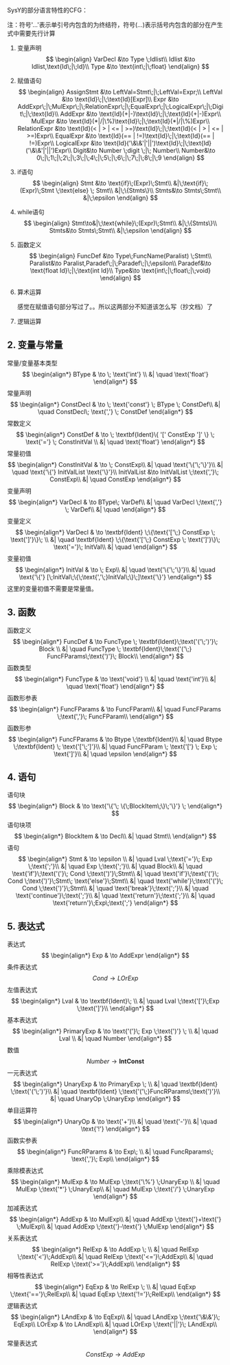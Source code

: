 SysY的部分语言特性的CFG：

注：符号'...'表示单引号内包含的为终结符，符号(...)表示括号内包含的部分在产生式中需要先行计算

1. 变量声明
   $$
   \begin{align}
   VarDecl &\to Type \;Idlist\\
   Idlist &\to Idlist,\text{Id\;|\;Id}\\
   Type &\to \text{int\;|\;float}
   \end{align}
   $$

2. 赋值语句
   $$
   \begin{align}
   AssignStmt &\to LeftVal=Stmt\;|\;LeftVal=Expr;\\
   LeftVal &\to \text{Id}\;|\;\text{Id}[Expr]\\
   Expr &\to AddExpr\;|\;MulExpr\;|\;RelationExpr\;|\;EqualExpr\;|\;LogicalExpr\;|\;Digit\;|\;\text{Id}\\
   AddExpr &\to \text{Id}(+|-)\text{Id}\;|\;\text{Id}(+|-)Expr\\
   MulExpr &\to \text{Id}(*|/|\%)\text{Id}\;|\;\text{Id}(*|/|\%)Expr\\
   RelationExpr &\to \text{Id}(< | > | <= | >=)\text{Id}\;|\;\text{Id}(< | > | <= | >=)Expr\\
   EqualExpr &\to \text{Id}(== | !=)\text{Id}\;|\;\text{Id}(== | !=)Expr\\
   LogicalExpr &\to \text{Id}('\&\&'|'||')\text{Id}\;|\;\text{Id}('\&\&'|'||')Expr\\
   Digit&\to Number \;digit \;|\; Number\\
   Number&\to 0\;|\;1\;|\;2\;|\;3\;|\;4\;|\;5\;|\;6\;|\;7\;|\;8\;|\;9
   \end{align}
   $$

3. if语句
   $$
   \begin{align}
   Stmt &\to \text{if}\;(Expr)\;Stmt\\
   &|\;\text{if}\;(Expr)\;Stmt \;\text{else} \; Stmt\\
   &|\;\{Stmts\}\\
   Stmts&\to Stmts\;Stmt\\
   &|\;\epsilon
   \end{align}
   $$

4. while语句
   $$
   \begin{align}
   Stmt\to&|\;\text{while}\;(Expr)\;Stmt\\
   &|\;\{Stmts\}\\
   Stmts&\to Stmts\;Stmt\\
   &|\;\epsilon
   \end{align}
   $$

5. 函数定义
   $$
   \begin{align}
   FuncDef &\to Type\;FuncName(Paralist) \;Stmt\\
   Paralist&\to Paralist,Paradef\;|\;Paradef\;|\;\epsilon\\
   Paradef&\to \text{float Id}\;|\;\text{int Id}\\
   Type&\to \text{int\;|\;float\;|\;void}
   \end{align}
   $$
   
6. 算术运算

   感觉在赋值语句部分写过了。。所以这两部分不知道该怎么写（抄文档）了

7. 逻辑运算





## 2. 变量与常量

常量/变量基本类型
$$
\begin{align*}
    BType & \to \; \text{'int'} \\
    &| \quad \text{'float'}
\end{align*}
$$
常量声明
$$
\begin{align*}
    ConstDecl & \to \; \text{'const'} \; BType \; ConstDef\\
    &| \quad ConstDecl\; \text{','} \; ConstDef
\end{align*}
$$
常数定义
$$
\begin{align*}
    ConstDef & \to \; \textbf{Ident}\{ '[' ConstExp ']' \} \;  \text{'='} \; ConstInitVal \\
    &| \quad \text{'float'}
\end{align*}
$$
常量初值
$$
\begin{align*}
    ConstInitVal & \to \; ConstExp\\
    &| \quad \text{'\{'\;'\}'}\\
    &| \quad \text{'\{'} InitValList \text{'\}'}\\
    InitValList &\to InitValList \;\text{','}\; ConstExp\\
    &| \quad ConstExp
\end{align*}
$$
变量声明
$$
\begin{align*}
    VarDecl & \to BType\; VarDef\\
    &| \quad VarDecl \;\text{','} \; VarDef\\
    &| \quad 
\end{align*}
$$
变量定义
$$
\begin{align*}
    VarDecl & \to \textbf{Ident} \;\{\text{'['\;} ConstExp \; \text{']'}\}\; \\
    &| \quad \textbf{Ident}  \;\{\text{'['\;} ConstExp \; \text{']'}\}\;  \text{'='}\; InitVal\\
    &| \quad 
\end{align*}
$$
变量初值
$$
\begin{align*}
    InitVal & \to \; Exp\\
    &| \quad \text{'\{'\;'\}'}\\
    &| \quad \text{'\{'} [\;InitVal\;\{\;\text{','\;}InitVal\;\}\;]\text{'\}'}
\end{align*}
$$
这里的变量初值不需要是常量值。

## 3. 函数

函数定义
$$
\begin{align*}
    FuncDef & \to  FuncType \; \textbf{Ident}\;\text{'('\;')'}\; Block \\
    &| \quad FuncType \; \textbf{Ident}\;\text{'('\;} FuncFParams\;\text{')'}\; Block\\
\end{align*}
$$
函数类型
$$
\begin{align*}
    FuncType & \to \text{'void'} \\
    &| \quad \text{'int'}\\
    &| \quad \text{'float'}
\end{align*}
$$
函数形参表
$$
\begin{align*}
    FuncFParams & \to FuncFParam\\
    &| \quad FuncFParams \;\text{','}\; FuncFParam\\
\end{align*}
$$
函数形参
$$
\begin{align*}
    FuncFParams & \to Btype \;\textbf{Ident}\\
    &| \quad Btype \;\textbf{Ident} \; \text{'['\;']'}\\
    &| \quad FuncFParam \; \text{'['} \; Exp \; \text{']'}\\
    &| \quad \epsilon
\end{align*}
$$

## 4. 语句

语句块
$$
\begin{align*}
    Block & \to \text{'\{'\; \{\;BlockItem\;\}\;'\}'} \; 
\end{align*}
$$
语句块项
$$
\begin{align*}
    BlockItem & \to Decl\\
    &| \quad Stmt\\
\end{align*}
$$
语句
$$
\begin{align*}
    Stmt & \to \epsilon \\
    &| \quad Lval \;\text{'='}\; Exp \;\text{';'}\\
    &| \quad Exp \;\text{';'}\\
    &| \quad Block\\
    &| \quad \text{'if'}\;\text{'('}\; Cond \;\text{')'}\;Stmt\\
    &| \quad \text{'if'}\;\text{'('}\; Cond \;\text{')'}\;Stmt\; \text{'else'}\;Stmt\\
    &| \quad \text{'while'}\;\text{'('}\; Cond \;\text{')'}\;Stmt\\
    &| \quad \text{'break'}\;\text{';'}\\
    &| \quad \text{'continue'}\;\text{';'}\\
    &| \quad \text{'return'}\;\text{';'}\\
    &| \quad \text{'return'}\;Exp\;\text{';'}
\end{align*}
$$

## 5. 表达式

表达式
$$
\begin{align*}
    Exp & \to AddExpr
\end{align*}
$$
条件表达式
$$
Cond \to LOrExp
$$
左值表达式
$$
\begin{align*}
    Lval & \to \textbf{Ident}\; \\
    &| \quad  Lval \;\text{'['}\;Exp \;\text{']'}\\
\end{align*}
$$
基本表达式
$$
\begin{align*}
    PrimaryExp & \to \text{'('}\; Exp \;\text{')'} \; \\
    &| \quad Lval \\
    &| \quad Number
\end{align*}
$$
数值
$$
Number \to \textbf{IntConst}
$$
一元表达式
$$
\begin{align*}
    UnaryExp & \to PrimaryExp \; \\
    &| \quad \textbf{Ident} \;\text{'('\;')'}\\
    &| \quad \textbf{Ident} \;\text{'('\;}FuncRParams\;\text{')'}\\
    &| \quad UnaryOp \;UnaryExp
\end{align*}
$$
单目运算符
$$
\begin{align*}
    UnaryOp & \to \text{'+'}\\
    &| \quad \text{'-'}\\
    &| \quad \text{'!'}
\end{align*}
$$
函数实参表
$$
\begin{align*}
    FuncRParams & \to Exp\; \\
    &| \quad FuncRparams\; \text{','}\; Exp\\
\end{align*}
$$
乘除模表达式
$$
\begin{align*}
    MulExp & \to MulExp \;\text{'\%'} \;UnaryExp \\
    &| \quad MulExp \;\text{'*'} \;UnaryExp\\
    &| \quad MulExp \;\text{'/'} \;UnaryExp
\end{align*}
$$
加减表达式
$$
\begin{align*}
    AddExp & \to MulExp\\
    &| \quad AddExp \;\text{'}+\text{'} \;MulExp\\
    &| \quad AddExp \;\text{'}-\text{'} \;MulExp
\end{align*}
$$
关系表达式
$$
\begin{align*}
    RelExp & \to AddExp \; \\
    &| \quad RelExp \;\text{'<'}\;AddExp\\
    &| \quad RelExp \;\text{'<='}\;AddExp\\
    &| \quad RelExp \;\text{'>='}\;AddExp\\
\end{align*}
$$
相等性表达式
$$
\begin{align*}
    EqExp & \to RelExp \; \\
    &| \quad EqExp \;\text{'=='}\;RelExp\\
    &| \quad EqExp \;\text{'!='}\;RelExp\\
\end{align*}
$$
逻辑表达式
$$
\begin{align*}
    LAndExp & \to EqExp\\
    &| \quad LAndExp \;\text{'\&\&'}\; EqExp\\
    LOrExp & \to LAndExp\\
    &| \quad LOrExp \;\text{'||'}\; LAndExp\\
\end{align*}
$$
常量表达式
$$
ConstExp \to AddExp
$$
